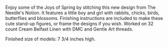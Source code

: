 Enjoy some of the Joys of Spring by stitching this new design from The Needle's Notion. It features a little boy and girl with rabbits, chicks, birds, butterflies and blossoms. Finishing instructions are included to make these cute stand-up figures, or frame the designs if you wish. Worked on 32 count Cream Belfast Linen with DMC and Gentle Art threads.

Finished size of models: 7 3/4 inches high.
